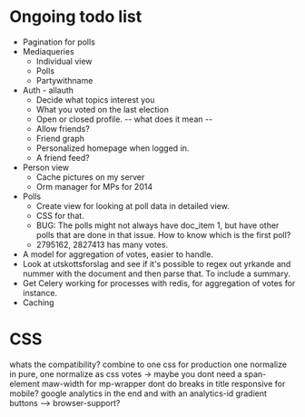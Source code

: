 # Ongoing todo list

* Pagination for polls
* Mediaqueries
    - Individual view
    - Polls
    - Partywithname
* Auth - allauth
    - Decide what topics interest you
    - What you voted on the last election
    - Open or closed profile. -- what does it mean -- 
    - Allow friends?
    - Friend graph
    - Personalized homepage when logged in. 
    - A friend feed?
* Person view
    - Cache pictures on my server
    - Orm manager for MPs for 2014
* Polls
    - Create view for looking at poll data in detailed view. 
    - CSS for that. 
    - BUG: The polls might not always have doc_item 1, but have other polls that are done in that issue. How to know which is the first poll?
    - 2795162, 2827413 has many votes. 
* A model for aggregation of votes, easier to handle.
* Look at utskottsforslag and see if it's possible to regex out yrkande and nummer with the document and then parse that. To include a summary. 
* Get Celery working for processes with redis, for aggregation of votes for instance. 
* Caching


# CSS
whats the compatibility?
combine to one css for production
one normalize in pure, one normalize as css
votes -> maybe you dont need a span-element
maw-width for mp-wrapper
dont do breaks in title
responsive for mobile?
google analytics in the end and with an analytics-id
gradient buttons --> browser-support?

